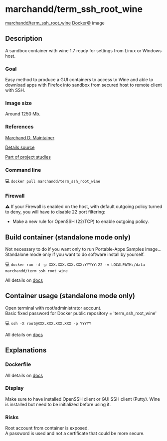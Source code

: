 # marchandd/term_ssh_root_wine

[marchandd/term_ssh_root_wine](https://registry.hub.docker.com/u/marchandd/term_ssh_root_wine/ "MarchandD") [Docker:copyright:](https://docs.docker.com/ "Docker") image

## Description

A sandbox container with wine 1.7 ready for settings from Linux or Windows host.

### Goal

Easy method to produce a GUI containers to access to Wine and able to download apps with Firefox into sandbox from secured host to remote client with SSH.

### Image size

Around 1250 Mb.

### References

[Marchand D. Maintainer](https://github.com/marchandd/ "Maintainer")

[Details source](https://github.com/marchandd/term_ssh_root_wine/ "Details")

[Part of project studies](https://github.com/marchandd/docker_index/ "References")

### Command line

:computer: `docker pull marchandd/term_ssh_root_wine`

### Firewall

:warning: If your Firewall is enabled on the host, with default outgoing policy turned to 
deny, 
you will have to disable 22 port filtering:  
- Make a new rule for OpenSSH (22/TCP) to enable outgoing policy.

## Build container (standalone mode only)

Not necessary to do if you want only to run Portable-Apps Samples image...         
Standalone mode only if you want to do software install by yourself.

:computer: `docker run -d -p XXX.XXX.XXX.XXX:YYYYY:22 -v LOCALPATH:/data marchandd/term_ssh_root_wine`

All details on [docs](https://github.com/marchandd/term_ssh_root_wine/blob/master/docs/summary.md "Summary")

## Container usage (standalone mode only)

Open terminal with root/administrator account.  
Basic fixed password for Docker public repository = 'term_ssh_root_wine'

:computer: `ssh -X root@XXX.XXX.XXX.XXX -p YYYYY`

All details on [docs](https://github.com/marchandd/term_ssh_root_wine/blob/master/docs/summary.md "Summary")

## Explanations

### Dockerfile

All details on [docs](https://github.com/marchandd/term_ssh_root_wine/blob/master/docs/summary.md "Summary")

### Display

Make sure to have installed OpenSSH client or GUI SSH client (Putty).
Wine is installed but need to be initialized before using it.

### Risks

Root account from container is exposed.  
A password is used and not a certificate that could be more secure.
